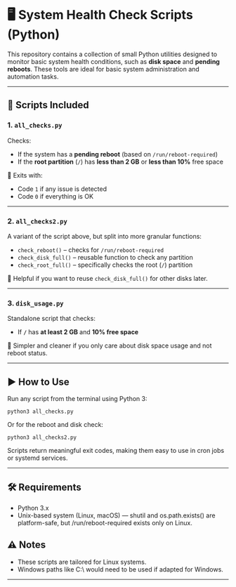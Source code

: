 # 🖥️ System Health Check Scripts (Python)

This repository contains a collection of small Python utilities designed to monitor basic system health conditions, such as **disk space** and **pending reboots**. These tools are ideal for basic system administration and automation tasks.

---

## 📂 Scripts Included

### 1. `all_checks.py`

Checks:
- If the system has a **pending reboot** (based on `/run/reboot-required`)
- If the **root partition** (`/`) has **less than 2 GB** or **less than 10%** free space

📌 Exits with:
- Code `1` if any issue is detected
- Code `0` if everything is OK

---

### 2. `all_checks2.py`

A variant of the script above, but split into more granular functions:
- `check_reboot()` – checks for `/run/reboot-required`
- `check_disk_full()` – reusable function to check any partition
- `check_root_full()` – specifically checks the root (`/`) partition

📌 Helpful if you want to reuse `check_disk_full()` for other disks later.

---

### 3. `disk_usage.py`

Standalone script that checks:
- If **`/`** has **at least 2 GB** and **10% free space**

📌 Simpler and cleaner if you only care about disk space usage and not reboot status.

---

## ▶️ How to Use

Run any script from the terminal using Python 3:

```
python3 all_checks.py
```
Or for the reboot and disk check:
```
python3 all_checks2.py

```
Scripts return meaningful exit codes, making them easy to use in cron jobs or systemd services.

---

## 🛠️ Requirements
- Python 3.x
- Unix-based system (Linux, macOS) — shutil and os.path.exists() are platform-safe, but /run/reboot-required exists only on Linux.

## ⚠️ Notes
- These scripts are tailored for Linux systems.
- Windows paths like C:\\ would need to be used if adapted for Windows.

---
